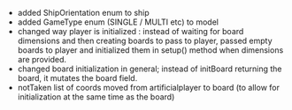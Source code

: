 - added ShipOrientation enum to ship
- added GameType enum (SINGLE / MULTI etc) to model
- changed way player is initialized : instead of waiting for board dimensions and then creating boards to pass to
player, passed empty boards to player and initialized them in setup() method when dimensions are provided.
- changed board initialization in general; instead of initBoard returning the board, it mutates the board field.
- notTaken list of coords moved from artificialplayer to board (to allow for initialization at the same time as the board)